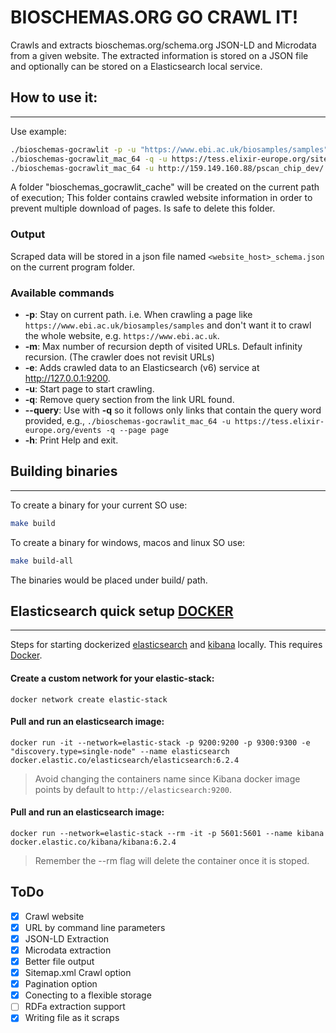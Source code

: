 # BIOSCHEMAS.ORG GO CRAWL IT!

Crawls and extracts bioschemas.org/schema.org JSON-LD and Microdata from a given website. The extracted information is stored on a JSON file and optionally can be stored on a Elasticsearch local service.


## How to use it:
---
Use example: 
```bash
./bioschemas-gocrawlit -p -u "https://www.ebi.ac.uk/biosamples/samples" -q -query "start"
./bioschemas-gocrawlit_mac_64 -q -u https://tess.elixir-europe.org/sitemaps/events.xml
./bioschemas-gocrawlit_mac_64 -u http://159.149.160.88/pscan_chip_dev/
```

A folder "bioschemas_gocrawlit_cache" will be created on the current path of execution; This folder contains crawled website information in order to prevent multiple download of pages. Is safe to delete this folder.


### Output

Scraped data will be stored in a json file named ```<website_host>_schema.json``` on the current program folder.


### Available commands

- **-p**: Stay on current path. i.e. When crawling a page like ```https://www.ebi.ac.uk/biosamples/samples``` and don't want it to crawl the whole website, e.g. ```https://www.ebi.ac.uk```.
- **-m**: Max number of recursion depth of visited URLs. Default infinity recursion. (The crawler does not revisit URLs)
- **-e**: Adds crawled data to an Elasticsearch (v6) service at http://127.0.0.1:9200.
- **-u**: Start page to start crawling.
- **-q**: Remove query section from the link URL found.
- **--query**: Use with **-q** so it follows only links that contain the query word provided, e.g., ```./bioschemas-gocrawlit_mac_64 -u https://tess.elixir-europe.org/events -q --page page```
- **-h**: Print Help and exit.


## Building binaries
----
To create a binary for your current SO use:
```bash
make build
```

To create a binary for windows, macos and linux SO use:
```bash
make build-all
```

The binaries would be placed under build/ path.


## Elasticsearch quick setup [DOCKER](https://www.docker.com/)
---
Steps for starting dockerized [elasticsearch](https://www.elastic.co/products/elasticsearch) and [kibana](https://www.elastic.co/products/kibana) locally. This requires [Docker](https://store.docker.com/search?type=edition&offering=community).

#### Create a custom network for your elastic-stack:

```docker network create elastic-stack```

#### Pull and run an elasticsearch image:

```docker run -it --network=elastic-stack -p 9200:9200 -p 9300:9300 -e "discovery.type=single-node" --name elasticsearch docker.elastic.co/elasticsearch/elasticsearch:6.2.4```
> Avoid changing the containers name since Kibana docker image points by default to `http://elasticsearch:9200`.

#### Pull and run an elasticsearch image:

```docker run --network=elastic-stack --rm -it -p 5601:5601 --name kibana docker.elastic.co/kibana/kibana:6.2.4```

> Remember the --rm flag will delete the container once it is stoped.


## ToDo

- [x] Crawl website
- [x] URL by command line parameters
- [x] JSON-LD Extraction
- [x] Microdata extraction
- [x] Better file output
- [x] Sitemap.xml Crawl option
- [x] Pagination option
- [x] Conecting to a flexible storage
- [ ] RDFa extraction support
- [x] Writing file as it scraps
